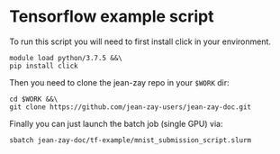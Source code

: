 # Tensorflow example script

To run this script you will need to first install click in your environment.
```
module load python/3.7.5 &&\
pip install click
```

Then you need to clone the jean-zay repo in your `$WORK` dir:
```
cd $WORK &&\
git clone https://github.com/jean-zay-users/jean-zay-doc.git
```

Finally you can just launch the batch job (single GPU) via:
```
sbatch jean-zay-doc/tf-example/mnist_submission_script.slurm
```
